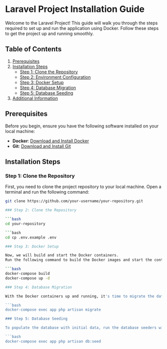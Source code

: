 # Laravel Project Installation Guide

Welcome to the Laravel Project! This guide will walk you through the steps required to set up and run the application using Docker. Follow these steps to get the project up and running smoothly.

## Table of Contents

1. [Prerequisites](#prerequisites)
2. [Installation Steps](#installation-steps)
   - [Step 1: Clone the Repository](#step-1-clone-the-repository)
   - [Step 2: Environment Configuration](#step-2-environment-configuration)
   - [Step 3: Docker Setup](#step-3-docker-setup)
   - [Step 4: Database Migration](#step-4-database-migration)
   - [Step 5: Database Seeding](#step-5-database-seeding)
3. [Additional Information](#additional-information)

## Prerequisites

Before you begin, ensure you have the following software installed on your local machine:

- **Docker**: [Download and Install Docker](https://www.docker.com/get-started)
- **Git**: [Download and Install Git](https://git-scm.com/downloads)

## Installation Steps

### Step 1: Clone the Repository

First, you need to clone the project repository to your local machine. Open a terminal and run the following command:

```bash
git clone https://github.com/your-username/your-repository.git

### Step 2: Clone the Repository

```bash
cd your-repository

```bash
cd cp .env.example .env

### Step 3: Docker Setup

Now, we will build and start the Docker containers.
Run the following command to build the Docker images and start the containers in the background:

```bash
docker-compose build
docker-compose up -d

### Step 4: Database Migration

With the Docker containers up and running, it's time to migrate the database. Run the following command to execute the migrations:

```bash
docker-compose exec app php artisan migrate

### Step 5: Database Seeding

To populate the database with initial data, run the database seeders with the following command:

```bash
docker-compose exec app php artisan db:seed

